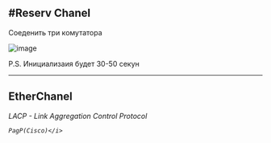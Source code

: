 <h2>#Reserv Chanel</h2> 



Соеденить три комутатора  

![image](https://github.com/user-attachments/assets/2598305f-7a5d-4d48-a5a3-9fe837ade532)



P.S. Инициализаия будет 30-50 секун
_____________________________________



<h2>EtherChanel</h2>


<p>
  <i>LACP - Link Aggregation Control Protocol

    PagP(Cisco)</i>
</p>


